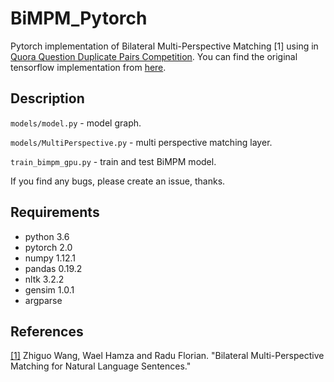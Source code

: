 # BiMPM_Pytorch
Pytorch implementation of Bilateral Multi-Perspective Matching [1] using in [Quora Question Duplicate Pairs Competition](https://www.kaggle.com/c/quora-question-pairs). You can find the original tensorflow implementation from [here](https://github.com/zhiguowang/BiMPM). 

## Description

`models/model.py` - model graph.

`models/MultiPerspective.py` - multi perspective matching layer.

`train_bimpm_gpu.py` - train and test BiMPM model.

If you find any bugs, please create an issue, thanks.

## Requirements

- python 3.6
- pytorch 2.0
- numpy 1.12.1
- pandas 0.19.2
- nltk 3.2.2
- gensim 1.0.1
- argparse

## References

[[1]](https://arxiv.org/pdf/1702.03814) Zhiguo Wang, Wael Hamza and Radu Florian. "Bilateral Multi-Perspective Matching for Natural Language Sentences."
